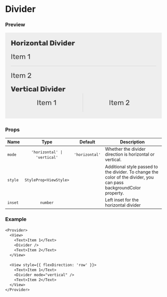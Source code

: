 # Divider

### Preview

![divider_preview](../assets/divider_preview.png)

### Props

| Name    |             Type             |    Default     | Description                                                                                                        |
| ------- | :--------------------------: | :------------: | ------------------------------------------------------------------------------------------------------------------ |
| `mode`  | `'horizontal' \| 'vertical'` | `'horizontal'` | Whether the divider direction is horizontal or vertical.                                                           |
| `style` |    `StyleProp<ViewStyle>`    |                | Additional style passed to the divider. To change the color of the divider, you can pass backgroundColor property. |
| `inset` |           `number`           |                | Left inset for the horizontal divider                                                                              |

### Example

```tsx
<Provider>
  <View>
    <Text>Item 1</Text>
    <Divider />
    <Text>Item 2</Text>
  </View>

  <View style={{ flexDirection: 'row' }}>
    <Text>Item 1</Text>
    <Divider mode="vertical" />
    <Text>Item 2</Text>
  </View>
</Provider>
```
